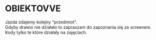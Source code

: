 # OBIEKTOVVE  
Jazda zdajemy kolejny "przedmiot".  
Gdyby drawio nie działało to zapraszam do zapoznania się ze screenem.  
Kody tylko te które działały na zajęciach.  
